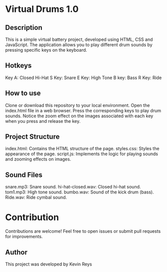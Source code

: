 # Virtual Drums 1.0

## Description
This is a simple virtual battery project, developed using HTML, CSS and JavaScript. The application allows you to play different drum sounds by pressing specific keys on the keyboard.

## Hotkeys
Key A: Closed Hi-Hat
S Key: Snare
E Key: High Tone
B key: Bass
R Key: Ride

##  How to use
Clone or download this repository to your local environment.
Open the index.html file in a web browser.
Press the corresponding keys to play drum sounds.
Notice the zoom effect on the images associated with each key when you press and release the key.

## Project Structure
index.html: Contains the HTML structure of the page.
styles.css: Styles the appearance of the page.
script.js: Implements the logic for playing sounds and zooming effects on images.

## Sound Files
snare.mp3: Snare sound.
hi-hat-closed.wav: Closed hi-hat sound.
tom1.mp3: High tone sound.
bumbo.wav: Sound of the kick drum (bass).
Ride.wav: Ride cymbal sound.

# Contribution
Contributions are welcome! Feel free to open issues or submit pull requests for improvements.

## Author
This project was developed by Kevin Reys
